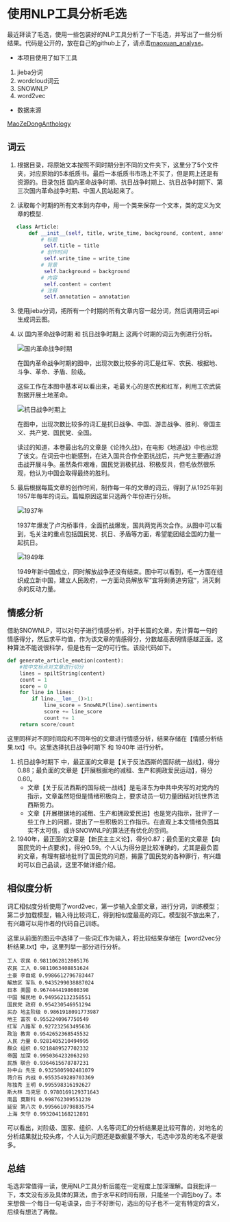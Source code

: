 # 使用NLP工具分析毛选

最近拜读了毛选，使用一些包装好的NLP工具分析了一下毛选，并写出了一些分析结果。代码是公开的，放在自己的github上了，请点击[maoxuan_analyse](https://github.com/steveliu13/maoxuan_analyse)。



+ 本项目使用了如下工具

1. jieba分词
2. wordcloud词云
3. SNOWNLP
4. word2vec



+ 数据来源

[MaoZeDongAnthology](https://github.com/weiyinfu/MaoZeDongAnthology)



## 词云

1. 根据目录，将原始文本按照不同时期分到不同的文件夹下，这里分了5个文件夹，对应原始的5本纸质书。最后一本纸质书市场上不买了，但是网上还是有资源的。目录包括 国内革命战争时期、抗日战争时期上、抗日战争时期下、第三次国内革命战争时期、中国人民站起来了。

2. 读取每个时期的所有文本到内存中，用一个类来保存一个文本，类的定义为文章的模型.
```python
   class Article:
       def __init__(self, title, write_time, background, content, annotation):
           # 标题
            self.title = title
           # 创作时间
            self.write_time = write_time
           # 背景
            self.background = background
           # 内容
            self.content = content
           # 注释
            self.annotation = annotation
```

3. 使用jieba分词，把所有一个时期的所有文章内容一起分词，然后调用词云api生成词云图。

4. 以 国内革命战争时期 和 抗日战争时期上 这两个时期的词云为例进行分析。

   ![国内革命战争时期](https://github.com/steveliu13/maoxuan_analyse/blob/master/%E5%88%86%E6%9E%90%E7%BB%93%E6%9E%9C/%E5%9B%BD%E5%86%85%E9%9D%A9%E5%91%BD%E6%88%98%E4%BA%89%E6%97%B6%E6%9C%9F.png)

   

   在国内革命战争时期的图中，出现次数比较多的词汇是红军、农民、根据地、斗争、革命、矛盾、阶级。

   这些工作在本图中基本可以看出来，毛最关心的是农民和红军，利用工农武装割据开展土地革命。

   ![抗日战争时期上](https://github.com/steveliu13/maoxuan_analyse/blob/master/%E5%88%86%E6%9E%90%E7%BB%93%E6%9E%9C/%E6%8A%97%E6%97%A5%E6%88%98%E4%BA%89%E6%97%B6%E6%9C%9F%E4%B8%8A.png)

   

   在图中，出现次数比较多的词汇是抗日战争、中国、游击战争、胜利、帝国主义、共产党、国民党、全国。

   读过的知道，本卷最出名的文章是《论持久战》，在电影《地道战》中也出现了该文。在词云中也能感到，在进入国共合作全面抗战后，共产党主要通过游击战开展斗争。虽然条件艰难，国民党消极抗战、积极反共，但毛依然很乐观，他认为中国会取得最终的胜利。

5. 最后根据每篇文章的创作时间，制作每一年的文章的词云，得到了从1925年到1957年每年的词云。篇幅原因这里只选两个年份进行分析。

   ![1937年](https://github.com/steveliu13/maoxuan_analyse/blob/master/%E5%88%86%E6%9E%90%E7%BB%93%E6%9E%9C/1937.png)

   1937年爆发了卢沟桥事件，全面抗战爆发，国共两党再次合作。从图中可以看到，毛关注的重点包括国民党、抗日、矛盾等方面，希望能团结全国的力量一起抗日。

   ![1949年](https://github.com/steveliu13/maoxuan_analyse/blob/master/%E5%88%86%E6%9E%90%E7%BB%93%E6%9E%9C/1949.png)

   1949年新中国成立，同时解放战争还没有结束。图中可以看到，毛一方面在组织成立新中国，建立人民政府，一方面动员解放军”宜将剩勇追穷寇“，消灭剩余的反动力量。

## 情感分析

借助SNOWNLP，可以对句子进行情感分析。对于长篇的文章，先计算每一句的情感得分，然后求平均值，作为该文章的情感得分，分数越高表明情感越正面。这种算法不能说很科学，但是也有一定的可行性。该段代码如下。

```python
def generate_article_emotion(content):
    #按中文标点对文章进行切分
    lines = spiltString(content)
    count = 1
    score = 0
    for line in lines:
        if line.__len__()>1:
            line_score = SnowNLP(line).sentiments
            score += line_score
            count += 1
    return score/count
```



这里同样对不同时间段和不同年份的文章进行情感分析，结果存储在【情感分析结果.txt】中。这里选择抗日战争时期下 和 1940年 进行分析。

1. 抗日战争时期下 中，最正面的文章是【关于反法西斯的国际统一战线】，得分0.88；最负面的文章是【开展根据地的减租、生产和拥政爱民运动】，得分0.60。
   + 文章【关于反法西斯的国际统一战线】是毛泽东为中共中央写的对党内的指示，文章虽然短但是情绪积极向上，要求动员一切力量团结对抗世界法西斯势力。
   + 文章【开展根据地的减租、生产和拥政爱民运】也是党内指示，批评了一些工作上的问题，提出了一些积极的工作指示。在直观上本文情绪负面其实不太可信，或许SNOWNLP的算法还有优化的空间。
2. 1940年，最正面的文章是【新民主主义论】，得分0.87；最负面的文章是【向国民党的十点要求】，得分0.59。个人认为得分是比较准确的，尤其是最负面的文章，有理有据地批判了国民党的问题，揭露了国民党的各种罪行，有兴趣的可以自己品读，这里不做详细介绍。

## 相似度分析

词汇相似度分析使用了word2vec，第一步输入全部文章，进行分词，训练模型；第二步加载模型，输入待比较词汇，得到相似度最高的词汇。模型就不放出来了，有兴趣可以用作者的代码自己训练。



这里从前面的图云中选择了一些词汇作为输入，将比较结果存储在【word2vec分析结果.txt】中，这里列举一部分进行分析。

```
工人 农民 0.9811062812805176
农民 工人 0.9811063408851624
土豪 李自成 0.9986612796783447
解放区 军队 0.9435299038887024
日本 美国 0.9674444198608398
中国 殖民地 0.949562132358551
国民党 政府 0.954230546951294
买办 地主阶级 0.9861918091773987
地主 富农 0.9552240967750549
红军 八路军 0.927232563495636
政治 教育 0.9542652368545532
人民 力量 0.9281405210494995
群众 组织 0.9218489527702332
帝国 加深 0.9950364232063293
民族 联合 0.9364615678787231
孙中山 先生 0.9325805902481079
蒋介石 内战 0.9553549289703369
陈独秀 王明 0.995598316192627
斯大林 马克思 0.9780169129371643
南昌 莫斯科 0.998762309551239
延安 第八次 0.9956610798835754
上海 失守 0.9932041168212891

```

可以看出，对阶级、国家、组织、人名等词汇的分析结果是比较可靠的，对地名的分析结果就比较头疼，个人认为问题还是数据量不够大，毛选中涉及的地名不是很多。



## 总结

毛选非常值得一读，使用NLP工具分析后能在一定程度上加深理解。自我批评一下，本文没有涉及具体的算法，由于水平和时间有限，只能坐一个调包boy了。本来想做一个每日一句毛语录，由于不好断句，选出的句子也不一定有特定的含义，后续有想法了再做。